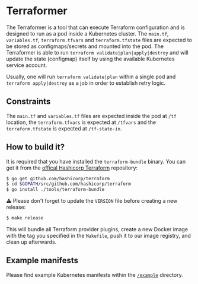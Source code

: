 # Terraformer

The Terraformer is a tool that can execute Terraform configuration and is designed to run as a pod inside a Kubernetes cluster. The `main.tf`, `variables.tf`, `terraform.tfvars` and `terraform.tfstate` files are expected to be stored as configmaps/secrets and mounted into the pod. The Terraformer is able to run `terraform validate|plan|apply|destroy` and will update the state (configmap) itself by using the available Kubernetes service account.

Usually, one will run `terraform validate|plan` within a single pod and `terraform apply|destroy` as a job in order to establish retry logic.

## Constraints

The `main.tf` and `variables.tf` files are expected inside the pod at `/tf` location, the `terraform.tfvars` is expected at `/tfvars` and the `terraform.tfstate` is expected at `/tf-state-in`.

## How to build it?

It is required that you have installed the `terraform-bundle` binary. You can get it from the [offical Hashicorp Terraform](https://github.com/hashicorp/terraform) repository:

```bash
$ go get github.com/hashicorp/terraform
$ cd $GOPATH/src/github.com/hashicorp/terraform
$ go install ./tools/terraform-bundle
```

:warning: Please don't forget to update the `VERSION` file before creating a new release:

```bash
$ make release
```

This will bundle all Terraform provider plugins, create a new Docker image with the tag you specified in the `Makefile`, push it to our image registry, and clean up afterwards.

## Example manifests

Please find example Kubernetes manifests within the [`/example`](example) directory.
